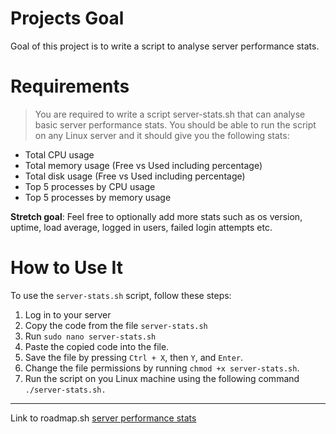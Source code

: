 # Projects Goal

Goal of this project is to write a script to analyse server performance stats.


# Requirements

>You are required to write a script server-stats.sh that can analyse basic server performance stats. You should be able to run the script on any Linux server and it should give you the following stats:

- Total CPU usage
- Total memory usage (Free vs Used including percentage)
- Total disk usage (Free vs Used including percentage)
- Top 5 processes by CPU usage
- Top 5 processes by memory usage
 

**Stretch goal**: Feel free to optionally add more stats such as os version, uptime, load average, logged in users, failed login attempts etc.

# How to Use It

To use the `server-stats.sh` script, follow these steps:

1. Log in to your server
2. Copy the code from the file `server-stats.sh`
3. Run `sudo nano server-stats.sh`
4. Paste the copied code into the file.
5. Save the file by pressing `Ctrl + X`, then `Y`, and `Enter`.
6. Change the file permissions by running `chmod +x server-stats.sh`.
7. Run the script on you Linux machine using the following command `./server-stats.sh.`

---
Link to roadmap.sh [server performance stats](https://roadmap.sh/projects/server-stats)

